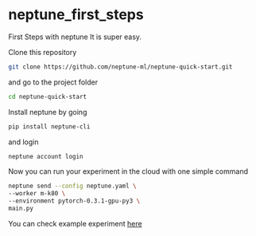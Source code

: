 # neptune_first_steps
First Steps with neptune
It is super easy.

Clone this repository

```bash
git clone https://github.com/neptune-ml/neptune-quick-start.git
```

and go to the project folder

```bash
cd neptune-quick-start
```

Install neptune by going

```bash
pip install neptune-cli
```

and login

```bash
neptune account login
```

Now you can run your experiment in the cloud with one simple command

```bash
neptune send --config neptune.yaml \
--worker m-k80 \
--environment pytorch-0.3.1-gpu-py3 \
main.py
```

You can check example experiment [here](https://app.neptune.ml/-/dashboard/experiment/e70a461a-8e5a-4e76-b0d2-a81f551e611e/charts?getStartedState=folded)
